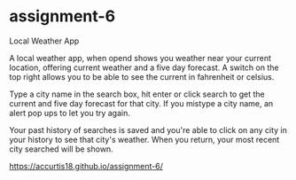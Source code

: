 # assignment-6
Local Weather App

A local weather app, when opend shows you weather near your current location, offering current weather and a five day forecast. A switch on the top right allows you to be able to see the current in fahrenheit or celsius.

Type a city name in the search box, hit enter or click search to get the current and five day forecast for that city. If you mistype a city name, an alert pop ups to let you try again.

Your past history of searches is saved and you're able to click on any city in your history to see that city's weather. When you return, your most recent city searched will be shown.

https://accurtis18.github.io/assignment-6/
